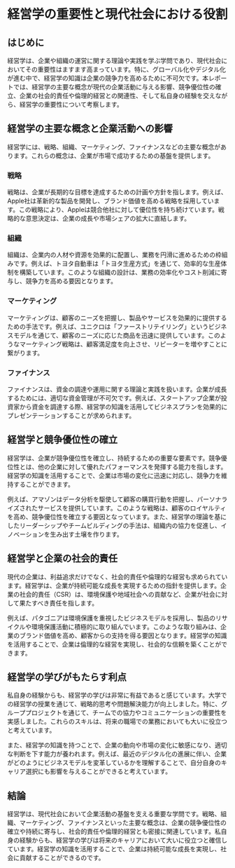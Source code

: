 # 経営学の重要性と現代社会における役割

## はじめに

経営学は、企業や組織の運営に関する理論や実践を学ぶ学問であり、現代社会においてその重要性はますます高まっています。特に、グローバル化やデジタル化が進む中で、経営学の知識は企業の競争力を高めるために不可欠です。本レポートでは、経営学の主要な概念が現代の企業活動に与える影響、競争優位性の確立、企業の社会的責任や倫理的経営との関連性、そして私自身の経験を交えながら、経営学の重要性について考察します。

## 経営学の主要な概念と企業活動への影響

経営学には、戦略、組織、マーケティング、ファイナンスなどの主要な概念があります。これらの概念は、企業が市場で成功するための基盤を提供します。

### 戦略

戦略は、企業が長期的な目標を達成するための計画や方針を指します。例えば、Apple社は革新的な製品を開発し、ブランド価値を高める戦略を採用しています。この戦略により、Appleは競合他社に対して優位性を持ち続けています。戦略的な意思決定は、企業の成長や市場シェアの拡大に直結します。

### 組織

組織は、企業内の人材や資源を効果的に配置し、業務を円滑に進めるための枠組みです。例えば、トヨタ自動車は「トヨタ生産方式」を通じて、効率的な生産体制を構築しています。このような組織の設計は、業務の効率化やコスト削減に寄与し、競争力を高める要因となります。

### マーケティング

マーケティングは、顧客のニーズを把握し、製品やサービスを効果的に提供するための手法です。例えば、ユニクロは「ファーストリテイリング」というビジネスモデルを通じて、顧客のニーズに応じた商品を迅速に提供しています。このようなマーケティング戦略は、顧客満足度を向上させ、リピーターを増やすことに繋がります。

### ファイナンス

ファイナンスは、資金の調達や運用に関する理論と実践を扱います。企業が成長するためには、適切な資金管理が不可欠です。例えば、スタートアップ企業が投資家から資金を調達する際、経営学の知識を活用してビジネスプランを効果的にプレゼンテーションすることが求められます。

## 経営学と競争優位性の確立

経営学は、企業が競争優位性を確立し、持続するための重要な要素です。競争優位性とは、他の企業に対して優れたパフォーマンスを発揮する能力を指します。経営学の知識を活用することで、企業は市場の変化に迅速に対応し、競争力を維持することができます。

例えば、アマゾンはデータ分析を駆使して顧客の購買行動を把握し、パーソナライズされたサービスを提供しています。このような戦略は、顧客のロイヤルティを高め、競争優位性を確立する要因となっています。また、経営学の理論を基にしたリーダーシップやチームビルディングの手法は、組織内の協力を促進し、イノベーションを生み出す土壌を作ります。

## 経営学と企業の社会的責任

現代の企業は、利益追求だけでなく、社会的責任や倫理的な経営も求められています。経営学は、企業が持続可能な成長を実現するための指針を提供します。企業の社会的責任（CSR）は、環境保護や地域社会への貢献など、企業が社会に対して果たすべき責任を指します。

例えば、パタゴニアは環境保護を重視したビジネスモデルを採用し、製品のリサイクルや環境保護活動に積極的に取り組んでいます。このような取り組みは、企業のブランド価値を高め、顧客からの支持を得る要因となります。経営学の知識を活用することで、企業は倫理的な経営を実現し、社会的な信頼を築くことができます。

## 経営学の学びがもたらす利点

私自身の経験からも、経営学の学びは非常に有益であると感じています。大学での経営学の授業を通じて、戦略的思考や問題解決能力が向上しました。特に、グループプロジェクトを通じて、チームでの協力やコミュニケーションの重要性を実感しました。これらのスキルは、将来の職場での業務においても大いに役立つと考えています。

また、経営学の知識を持つことで、企業の動向や市場の変化に敏感になり、適切な判断を下す能力が養われます。例えば、最近のデジタル化の進展に伴い、企業がどのようにビジネスモデルを変革しているかを理解することで、自分自身のキャリア選択にも影響を与えることができると考えています。

## 結論

経営学は、現代社会において企業活動の基盤を支える重要な学問です。戦略、組織、マーケティング、ファイナンスといった主要な概念は、企業の競争優位性の確立や持続に寄与し、社会的責任や倫理的経営とも密接に関連しています。私自身の経験からも、経営学の学びは将来のキャリアにおいて大いに役立つと確信しています。経営学の知識を活用することで、企業は持続可能な成長を実現し、社会に貢献することができるのです。